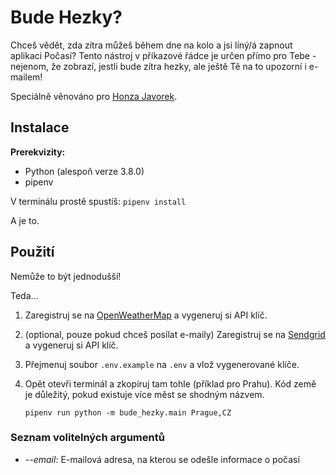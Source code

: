 # Bude Hezky?
Chceš vědět, zda zítra můžeš během dne na kolo a jsi líný/á zapnout aplikaci Počasí? Tento nástroj v příkazové řádce je určen přímo pro Tebe - nejenom, že zobrazí, jestli bude zítra hezky, ale ještě Tě na to upozorní i e-mailem!

Speciálně věnováno pro [Honza Javorek](https://github.com/honzajavorek).


## Instalace
**Prerekvizity:**
+ Python (alespoň verze 3.8.0)
+ pipenv

V terminálu prostě spustíš: `pipenv install`

A je to.

## Použití
Nemůže to být jednodušší! 

Teda... 

1. Zaregistruj se na [OpenWeatherMap](https://openweathermap.org) a vygeneruj si API klíč.
2. (optional, pouze pokud chceš posílat e-maily) Zaregistruj se na [Sendgrid](https://sendgrid.com) a vygeneruj si API klíč.
3. Přejmenuj soubor `.env.example` na `.env` a vlož vygenerované klíče.
4. Opět otevři terminál a zkopíruj tam tohle (příklad pro Prahu). Kód země je důležitý, pokud existuje více měst se shodným názvem.

    `pipenv run python -m bude_hezky.main Prague,CZ`

### Seznam volitelných argumentů
+ *--email*: E-mailová adresa, na kterou se odešle informace o počasí